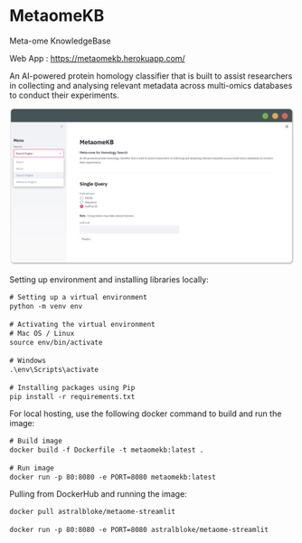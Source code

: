 # MetaomeKB
Meta-ome KnowledgeBase

Web App : https://metaomekb.herokuapp.com/

An AI-powered protein homology classifier that is built to assist researchers in collecting 
and analysing relevant metadata across multi-omics databases to conduct their experiments.

![MetaomeKB](./assets/image/MetaomeKB.png)

Setting up environment and installing libraries locally:
```
# Setting up a virtual environment
python -m venv env

# Activating the virtual environment
# Mac OS / Linux
source env/bin/activate

# Windows
.\env\Scripts\activate

# Installing packages using Pip
pip install -r requirements.txt
```

For local hosting, use the following docker command to build and run the image:
```
# Build image
docker build -f Dockerfile -t metaomekb:latest .

# Run image
docker run -p 80:8080 -e PORT=8080 metaomekb:latest
```

Pulling from DockerHub and running the image:
```
docker pull astralbloke/metaome-streamlit

docker run -p 80:8080 -e PORT=8080 astralbloke/metaome-streamlit
```
